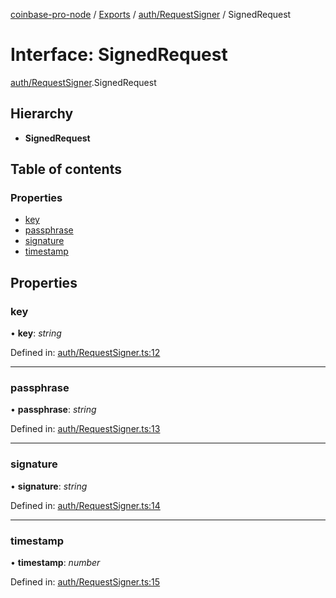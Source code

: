 [coinbase-pro-node](../../README.md) / [Exports](../../modules.md) / [auth/RequestSigner](../../modules/auth_requestsigner.md) / SignedRequest

# Interface: SignedRequest

[auth/RequestSigner](../../modules/auth_requestsigner.md).SignedRequest

## Hierarchy

- **SignedRequest**

## Table of contents

### Properties

- [key](requestsigner.signedrequest.md#key)
- [passphrase](requestsigner.signedrequest.md#passphrase)
- [signature](requestsigner.signedrequest.md#signature)
- [timestamp](requestsigner.signedrequest.md#timestamp)

## Properties

### key

• **key**: _string_

Defined in: [auth/RequestSigner.ts:12](https://github.com/bennycode/coinbase-pro-node/blob/bf1bcdd/src/auth/RequestSigner.ts#L12)

---

### passphrase

• **passphrase**: _string_

Defined in: [auth/RequestSigner.ts:13](https://github.com/bennycode/coinbase-pro-node/blob/bf1bcdd/src/auth/RequestSigner.ts#L13)

---

### signature

• **signature**: _string_

Defined in: [auth/RequestSigner.ts:14](https://github.com/bennycode/coinbase-pro-node/blob/bf1bcdd/src/auth/RequestSigner.ts#L14)

---

### timestamp

• **timestamp**: _number_

Defined in: [auth/RequestSigner.ts:15](https://github.com/bennycode/coinbase-pro-node/blob/bf1bcdd/src/auth/RequestSigner.ts#L15)
